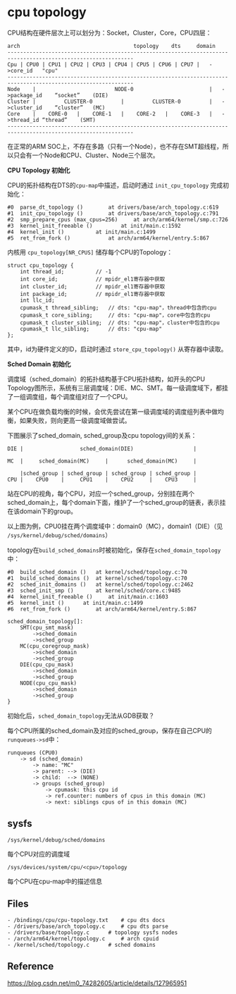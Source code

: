 # cpu topology

CPU结构在硬件层次上可以划分为：Socket，Cluster，Core，CPU四层：

```
arch									topology	dts		domain
--------------------------------------------------------------------------------------------------------------
Cpu	| CPU0 | CPU1 | CPU2 | CPU3 | CPU4 | CPU5 | CPU6 | CPU7 |	->core_id	"cpu"
--------------------------------------------------------------------------------------------------------------
Node	|                         NODE-0                        |	->package_id	“socket”	(DIE)
Cluster |         CLUSTER-0         |         CLUSTER-0         |	->cluster_id	“cluster”	(MC)
Core    |    CORE-0   |    CORE-1   |    CORE-2   |    CORE-3   |	->thread_id	“thread”	(SMT)
--------------------------------------------------------------------------------------------------------------
```

在正常的ARM SOC上，不存在多路（只有一个Node），也不存在SMT超线程，所以只会有一个Node和CPU、Cluster、Node三个层次。

**CPU Topology 初始化**

CPU的拓扑结构在DTS的`cpu-map`中描述，启动时通过 `init_cpu_topology` 完成初始化：

```
#0  parse_dt_topology () 		at drivers/base/arch_topology.c:619
#1  init_cpu_topology ()		at drivers/base/arch_topology.c:791
#2  smp_prepare_cpus (max_cpus=256) 	at arch/arm64/kernel/smp.c:726
#3  kernel_init_freeable () 		at init/main.c:1592
#4  kernel_init () 			at init/main.c:1499
#5  ret_from_fork () 			at arch/arm64/kernel/entry.S:867
```
内核用 `cpu_topology[NR_CPUS]` 储存每个CPU的Topology：

```
struct cpu_topology {
	int thread_id;			// -1
	int core_id;			// mpidr_el1寄存器中获取
	int cluster_id;			// mpidr_el1寄存器中获取
	int package_id;			// mpidr_el1寄存器中获取
	int llc_id;
	cpumask_t thread_sibling;	// dts: "cpu-map"，thread中包含的cpu
	cpumask_t core_sibling;		// dts: "cpu-map"，core中包含的cpu
	cpumask_t cluster_sibling;	// dts: "cpu-map"，cluster中包含的cpu
	cpumask_t llc_sibling;		// dts: "cpu-map"
};
```

其中，id为硬件定义的ID，启动时通过 `store_cpu_topology()` 从寄存器中读取。

**Sched Domain 初始化**

调度域（sched_domain）的拓扑结构基于CPU拓扑结构，如开头的CPU Topology图所示，系统有三层调度域：DIE、MC、SMT。每一级调度域下，都挂了一组调度组，每个调度组对应了一个CPU。

某个CPU在做负载均衡的时候，会优先尝试在第一级调度域的调度组列表中做均衡，如果失败，则向更高一级调度域做尝试。

下图展示了sched_domain, sched_group及cpu topology间的关系：

```
DIE	|                  sched_domain(DIE)                   |

MC	|     sched_domain(MC)     |      sched_domain(MC)     |

	|sched_group | sched_group | sched_group | sched_group |
CPU	|    CPU0    |     CPU1    |    CPU2     |    CPU3     |
```

站在CPU的视角，每个CPU，对应一个sched_group，分别挂在两个sched_domain上，每个domain下面，维护了一个sched_group的链表，表示挂在该domain下的group。

以上图为例，CPU0挂在两个调度域中：domain0（MC），domain1（DIE）（见 `/sys/kernel/debug/sched/domains`）

topology在`build_sched_domains`时被初始化，保存在`sched_domain_topology`中：

```
#0  build_sched_domain () 	at kernel/sched/topology.c:70
#1  build_sched_domains () 	at kernel/sched/topology.c:70
#2  sched_init_domains () 	at kernel/sched/topology.c:2462
#3  sched_init_smp () 		at kernel/sched/core.c:9485
#4  kernel_init_freeable () 	at init/main.c:1603
#5  kernel_init () 		at init/main.c:1499
#6  ret_from_fork () 		at arch/arm64/kernel/entry.S:867

sched_domain_topology[]:
	SMT(cpu_smt_mask)
		->sched_domain
		->sched_group
	MC(cpu_coregroup_mask)
		->sched_domain
		->sched_group
	DIE(cpu_cpu_mask)
		->sched_domain
		->sched_group
	NODE(cpu_cpu_mask)
		->sched_domain
		->sched_group
}
```

初始化后，`sched_domain_topology`无法从GDB获取？

每个CPU所属的sched_domain及对应的sched_group，保存在自己CPU的`runqueues->sd`中：

```
runqueues (CPU0)
	-> sd (sched_domain)
		-> name: "MC"
		-> parent: --> (DIE)
		-> child:  --> (NONE)
		-> groups (sched_group)
			-> cpumask: this cpu id
			-> ref.counter: numbers of cpus in this domain (MC)
			-> next: siblings cpus of in this domain (MC)
```

## sysfs

`/sys/kernel/debug/sched/domains`

每个CPU对应的调度域

`/sys/devices/system/cpu/<cpu>/topology`

每个CPU在cpu-map中的描述信息

## Files

```
- /bindings/cpu/cpu-topology.txt	# cpu dts docs
- /drivers/base/arch_topology.c		# cpu dts parse
- /drivers/base/topology.c		# topology sysfs nodes
- /arch/arm64/kernel/topology.c		# arch cpuid
- /kernel/sched/topology.c		# sched domains
```

## Reference

<https://blog.csdn.net/m0_74282605/article/details/127965951>